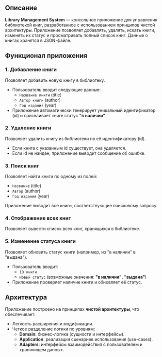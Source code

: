 ## Описание
**Library Management System** — консольное приложение для управления библиотекой книг, разработанное с использованием принципов чистой архитектуры. Приложение позволяет добавлять, удалять, искать книги, изменять их статус и просматривать полный список книг. Данные о книгах хранятся в JSON-файле.


## Функционал приложения

### 1. **Добавление книги**
Позволяет добавить новую книгу в библиотеку.  
- Пользователь вводит следующие данные:
  - `Название книги` (title)
  - `Автор книги` (author)
  - `Год издания` (year)
- Приложение автоматически генерирует уникальный идентификатор (id) и присваивает книге статус **"в наличии"**.


### 2. **Удаление книги**
Позволяет удалить книгу из библиотеки по её идентификатору (id).  
- Если книга с указанным id существует, она удаляется.
- Если id не найден, приложение выводит сообщение об ошибке.


### 3. **Поиск книг**
Позволяет найти книги по одному из полей:
- `Название` (title)
- `Автор` (author)
- `Год издания` (year)

Приложение выводит все книги, соответствующие поисковому запросу.  


### 4. **Отображение всех книг**
Позволяет вывести список всех книг, хранящихся в библиотеке.  


### 5. **Изменение статуса книги**
Позволяет обновить статус книги (например, из "в наличии" в "выдана").  
- Пользователь вводит:
  - `ID книги`
  - `Новый статус` (возможные значения: **"в наличии"**, **"выдана"**)
- Приложение проверяет наличие книги и обновляет её статус.


## Архитектура

Приложение построено на принципах **чистой архитектуры**, что обеспечивает:
- Легкость расширения и модификации.
- Четкое разделение логики по уровням:
  - **Domain**: бизнес-логика (сущности и интерфейсы).
  - **Application**: реализация сценариев использования (use-cases).
  - **Adapters**: интерфейсы взаимодействия с пользователем и хранилищем данных.

